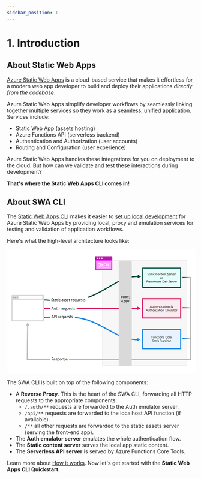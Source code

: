 ```yaml
---
sidebar_position: 1
---
```


# 1. Introduction

## About Static Web Apps

[Azure Static Web Apps](https://docs.microsoft.com/en-us/azure/static-web-apps/) is a cloud-based service that makes it effortless for a modern web app developer to build and deploy their applications _directly from the codebase_.

Azure Static Web Apps simplify developer workflows by seamlessly linking together multiple services so they work as a seamless, unified application. Services include:
 * Static Web App (assets hosting)
 * Azure Functions API (serverless backend)
 * Authentication and Authorization (user accounts)
 * Routing and Configuration (user experience)

Azure Static Web Apps handles these integrations for you on deployment to the cloud. But how can we validate and test these interactions during development?

**That's where the Static Web Apps CLI comes in!**


 ## About SWA CLI

The [Static Web Apps CLI](https://github.com/Azure/static-web-apps-cli) makes it easier to [set up local development](https://docs.microsoft.com/en-us/azure/static-web-apps/local-development) for Azure Static Web Apps by providing local, proxy and emulation services for testing and validation of application workflows. 

Here's what the high-level architecture looks like:

![Static Web Apps CLI Architecture](../static/img/swa-cli-arch.png)

The SWA CLI is built on top of the following components:

- A **Reverse Proxy**. This is the heart of the SWA CLI, forwarding all HTTP requests to the appropriate components:
  - `/.auth/**` requests are forwarded to the Auth emulator server.
  - `/api/**` requests are forwarded to the localhost API function (if available).
  - `/**` all other requests are forwarded to the static assets server (serving the front-end app).
- The **Auth emulator server** emulates the whole authentication flow.
- The **Static content server** serves the local app static content.
- The **Serverless API server** is served by Azure Functions Core Tools.


Learn more about [How it works](https://docs.microsoft.com/en-us/azure/static-web-apps/local-development#how-it-works).
Now let's get started with the **Static Web Apps CLI Quickstart**.
